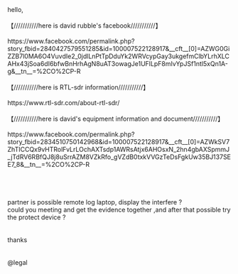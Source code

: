 <br>
<br>
<br>
hello,<br>
<br>
【///////////here is david rubble's facebook///////////】 <br>
<br>
https://www.facebook.com/permalink.php?story_fbid=2840427579551285&id=100007522128917&__cft__[0]=AZWG0GiZZB7l0MA6O4VuvdIe2_0jdlLnPtTpDduYk2WRVcypGay3ukgefmClbYLrhXLCAHx43jSoa6dI6bfwBnHrhAgN8uAT3owagJe1UFlLpF8mIvYpJSf1ntl5xQn1A-g&__tn__=%2CO%2CP-R<br>
<br>
【///////////here is RTL-sdr information///////////】<br>
<br>
https://www.rtl-sdr.com/about-rtl-sdr/<br>
<br>
【///////////here is david's equipment information and document///////////】<br>
<br>
https://www.facebook.com/permalink.php?story_fbid=2834510750142968&id=100007522128917&__cft__[0]=AZWkSV7ZhTICCQx9vHTRolFvLrLOchAXTsdp1AWRsAtjx6AHOsxN_2hn4gbAXSpmmJ_jTdRV6RBfQJ8j8uSrrAZM8VZkRfo_gVZdB0txkVVGzTeDsFgkUw35BJ137SEE7_8&__tn__=%2CO%2CP-R<br>
<br>
<br>
<br>
<br>
partner is possible remote log laptop, display the interfere ?<br>
could you meeting and get the evidence together ,and after that possible try the protect device ?<br>
<br>
<br>
thanks <br>
<br>
<br>
@legal<br>

